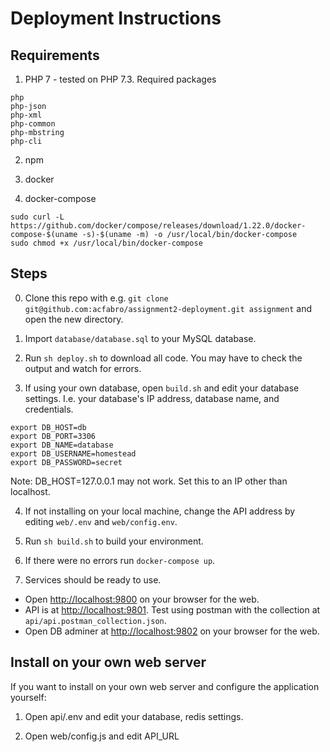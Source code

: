 # Deployment Instructions

## Requirements

1. PHP 7 - tested on PHP 7.3. Required packages
```
php
php-json
php-xml
php-common
php-mbstring
php-cli
```

2. npm

3. docker

4. docker-compose
```shell script
sudo curl -L https://github.com/docker/compose/releases/download/1.22.0/docker-compose-$(uname -s)-$(uname -m) -o /usr/local/bin/docker-compose
sudo chmod +x /usr/local/bin/docker-compose
```

## Steps

0. Clone this repo with e.g. `git clone git@github.com:acfabro/assignment2-deployment.git assignment` and open the new directory. 

1. Import `database/database.sql` to your MySQL database.

2. Run `sh deploy.sh` to download all code. You may have to check the output and watch for errors.

3. If using your own database, open `build.sh` and edit your database settings. I.e. your database's IP address, database name, and credentials.

```
export DB_HOST=db
export DB_PORT=3306
export DB_NAME=database
export DB_USERNAME=homestead
export DB_PASSWORD=secret
``` 

Note: DB_HOST=127.0.0.1 may not work. Set this to an IP other than localhost.

4. If not installing on your local machine, change the API address by editing `web/.env` and `web/config.env`.

5. Run `sh build.sh` to build  your environment.

6. If there were no errors run `docker-compose up`.

7. Services should be ready to use. 

* Open [http://localhost:9800](http://localhost:9800) on your browser for the web.
* API is at [http://localhost:9801](http://localhost:9801). Test using postman with the collection at `api/api.postman_collection.json`.
* Open DB adminer at [http://localhost:9802](http://localhost:9802) on your browser for the web.

## Install on your own web server

If you want to install on your own web server and configure the application yourself:

1. Open api/.env and edit your database, redis settings.

2. Open web/config.js and edit API_URL
